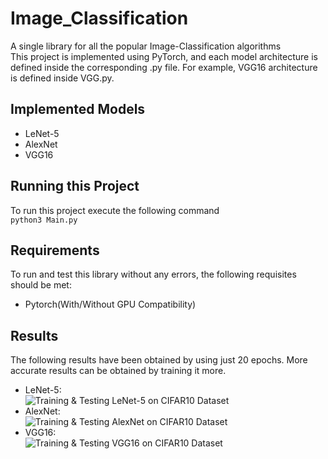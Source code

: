# Image_Classification
A single library for all the popular Image-Classification algorithms<br>
This project is implemented using PyTorch, and each model architecture is defined inside the corresponding .py file. For example, VGG16 architecture is defined inside VGG.py.<br>
## Implemented Models
- LeNet-5
- AlexNet
- VGG16
## Running this Project
To run this project execute the following command<br>
```python3 Main.py```<br>
## Requirements
To run and test this library without any errors, the following requisites should be met:<br>
- Pytorch(With/Without GPU Compatibility)
## Results
The following results have been obtained by using just 20 epochs. More accurate results can be obtained by training it more.<br>
- LeNet-5:<br>
![Training & Testing LeNet-5 on CIFAR10 Dataset](files/LeNet.png)<br>
- AlexNet:<br>
![Training & Testing AlexNet on CIFAR10 Dataset](files/AlexNet.png)<br>
- VGG16:<br>
![Training & Testing VGG16 on CIFAR10 Dataset](files/VGG16.png)<br>
